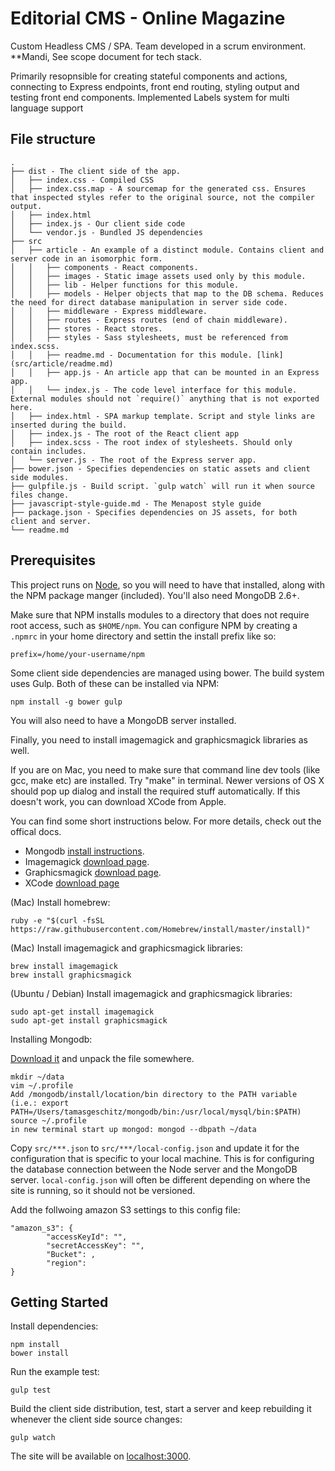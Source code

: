 # Editorial CMS - Online Magazine
Custom Headless CMS / SPA.  Team developed in a scrum environment.   **Mandi, See scope document for tech stack.

Primarily resopnsible for creating stateful components and actions, connecting to Express endpoints, front end routing, styling output and testing front end components.  Implemented Labels system for multi language support


## File structure

	.
	├── dist - The client side of the app.
	│   ├── index.css - Compiled CSS
	│   ├── index.css.map - A sourcemap for the generated css. Ensures that inspected styles refer to the original source, not the compiler output.
	│   ├── index.html
	│   ├── index.js - Our client side code
	│   └── vendor.js - Bundled JS dependencies
	├── src
	│   ├── article - An example of a distinct module. Contains client and server code in an isomorphic form.
	│   │   ├── components - React components.
	│   │   ├── images - Static image assets used only by this module.
	│   │   ├── lib - Helper functions for this module.
	│   │   ├── models - Helper objects that map to the DB schema. Reduces the need for direct database manipulation in server side code.
	│   │   ├── middleware - Express middleware.
	│   │   ├── routes - Express routes (end of chain middleware).
	│   │   ├── stores - React stores.
	│   │   ├── styles - Sass stylesheets, must be referenced from index.scss.
	│   │   ├── readme.md - Documentation for this module. [link](src/article/readme.md)
	│   │   ├── app.js - An article app that can be mounted in an Express app.
	│   │   └── index.js - The code level interface for this module. External modules should not `require()` anything that is not exported here.
	│   ├── index.html - SPA markup template. Script and style links are inserted during the build.
	│   ├── index.js - The root of the React client app
	│   ├── index.scss - The root index of stylesheets. Should only contain includes.
	│   └── server.js - The root of the Express server app.
	├── bower.json - Specifies dependencies on static assets and client side modules.
	├── gulpfile.js - Build script. `gulp watch` will run it when source files change.
	├── javascript-style-guide.md - The Menapost style guide
	├── package.json - Specifies dependencies on JS assets, for both client and server.
	└── readme.md

## Prerequisites

This project runs on [Node](http://nodejs.org/), so you will need to have that installed, along with the NPM package manger (included). You'll also need MongoDB 2.6+.

Make sure that NPM installs modules to a directory that does not require root access, such as `$HOME/npm`. You can configure NPM by creating a `.npmrc` in your home directory and settin the install prefix like so:

	prefix=/home/your-username/npm

Some client side dependencies are managed using bower. The build system uses Gulp. Both of these can be installed via NPM:

	npm install -g bower gulp

You will also need to have a MongoDB server installed. 

Finally, you need to install imagemagick and graphicsmagick libraries as well.

If you are on Mac, you need to make sure that command line dev tools (like gcc, make etc) are installed. Try "make" in terminal. Newer versions of OS X should pop up dialog and install
the required stuff automatically. If this doesn't work, you can download XCode from Apple.

You can find some short instructions below. For more details, check out the offical docs. 

- Mongodb [install instructions](docs.mongodb.org/manual/installation/).
- Imagemagick [download page](http://www.imagemagick.org/script/binary-releases.php).
- Graphicsmagick [download page](http://www.graphicsmagick.org/download.html).
- XCode [download page](https://developer.apple.com/xcode/downloads/)

(Mac) Install homebrew:

	ruby -e "$(curl -fsSL https://raw.githubusercontent.com/Homebrew/install/master/install)"

(Mac) Install imagemagick and graphicsmagick libraries:

	brew install imagemagick
	brew install graphicsmagick

(Ubuntu / Debian) Install imagemagick and graphicsmagick libraries:

	sudo apt-get install imagemagick
	sudo apt-get install graphicsmagick

Installing Mongodb:

[Download it](https://www.mongodb.org/downloads) and unpack the file somewhere.

	mkdir ~/data
	vim ~/.profile
	Add /mongodb/install/location/bin directory to the PATH variable (i.e.: export PATH=/Users/tamasgeschitz/mongodb/bin:/usr/local/mysql/bin:$PATH)
	source ~/.profile
	in new terminal start up mongod: mongod --dbpath ~/data

Copy `src/***.json` to `src/***/local-config.json` and update it for the configuration that is specific to your local machine. This is for configuring the database connection between the Node server and the MongoDB server. `local-config.json` will often be different depending on where the site is running, so it should not be versioned.

Add the follwoing amazon S3 settings to this config file:

	"amazon_s3": {
			"accessKeyId": "",
			"secretAccessKey": "",
			"Bucket": ,
			"region": 
	}

## Getting Started


Install dependencies:

	npm install
	bower install

Run the example test:

	gulp test

Build the client side distribution, test, start a server and keep rebuilding it whenever the client side source changes:

	gulp watch

The site will be available on [localhost:3000](localhost:3000).



